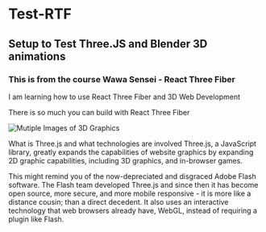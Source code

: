 # Test-RTF

## Setup to Test Three.JS and Blender 3D animations

### This is from the course Wawa Sensei - React Three Fiber

I am learning how to use React Three Fiber and 3D Web Development

There is so much you can build with React Three Fiber

![Mutiple Images of 3D Graphics](https://assets.wawasensei.dev/react-three-fiber/intro/react-three-fiber-ultimate.jpg)


What is Three.js and what technologies are involved
Three.js, a JavaScript library, greatly expands the capabilities of website graphics by expanding 2D graphic capabilities, including 3D graphics, and in-browser games. 

This might remind you of the now-depreciated and disgraced Adobe Flash software. The Flash team developed Three.js and since then it has become open source, more secure, and more mobile responsive - it is more like a distance cousin; than a direct decedent. It also uses an interactive technology that web browsers already have, WebGL, instead of requiring a plugin like Flash.

